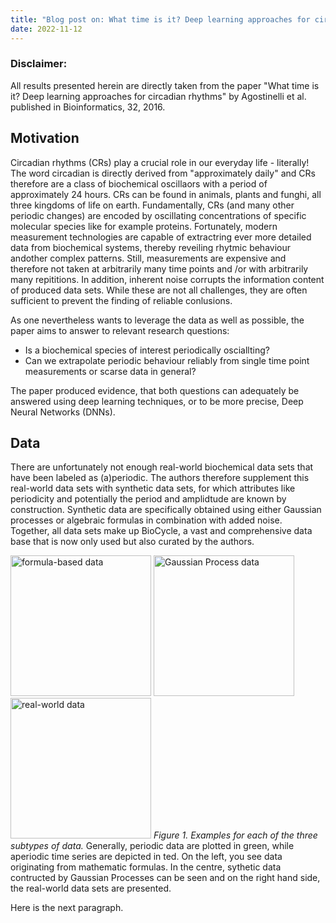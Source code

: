 ```yaml
---
title: "Blog post on: What time is it? Deep learning approaches for circadian rhythms."
date: 2022-11-12
---
```


### Disclaimer: 
All results presented herein are directly taken from the paper "What time is it? Deep learning approaches for circadian rhythms" by Agostinelli et al. published in Bioinformatics, 32, 2016.
	
## Motivation
Circadian rhythms (CRs) play a crucial role in our everyday life - literally! The word circadian is directly derived from "approximately daily" and CRs therefore are a class of biochemical oscillaors with a period of approximately 24 hours. CRs can be found in animals, plants and funghi, all three kingdoms of life on earth.
Fundamentally, CRs (and many other periodic changes) are encoded by oscillating concentrations of specific molecular species like for example proteins. 
Fortunately, modern measurement technologies are capable of extractring ever more detailed data from biochemical systems, thereby reveiling rhytmic behaviour andother complex patterns. 
Still, measurements are expensive and therefore not taken at arbitrarily many time points and /or with arbitrarily many repititions. 
In addition, inherent noise corrupts the information content of produced data sets. 
While these are not all challenges, they are often sufficient to prevent the finding of reliable conlusions. 

As one nevertheless wants to leverage the data as well as possible, the paper aims to answer to relevant research questions:

* Is a biochemical species of interest periodically osciallting?
* Can we extrapolate periodic behaviour reliably from single time point measurements or scarse data in general?

The paper produced evidence, that both questions can adequately be answered using deep learning techniques, or to be more precise, Deep Neural Networks (DNNs).

## Data

There are unfortunately not enough real-world biochemical data sets that have been labeled as (a)periodic. The authors therefore supplement this real-world data sets with synthetic data sets, for which attributes like periodicity and potentially the period and amplidtude are known by construction. 
Synthetic data are specifically obtained using either Gaussian processes or algebraic formulas in combination with added noise.  
Together, all data sets make up BioCycle, a vast and comprehensive data base that is now only used but also curated by the authors. 

<img src="https://user-images.githubusercontent.com/59834752/207565278-f4744601-f887-4260-bbec-4be249ceadb9.jpg" alt="formula-based data" width="225"/> <img src="https://user-images.githubusercontent.com/59834752/207566453-037f5fea-915a-4605-99bf-437c27aa21f0.jpg" alt="Gaussian Process data" width="225"/> <img src="https://user-images.githubusercontent.com/59834752/207566609-a25962bf-37a8-439c-a8f5-98818b3e0462.jpg" alt="real-world data" width="225"/>
*Figure 1. Examples for each of the three subtypes of data.* Generally, periodic data are plotted in green, while aperiodic time series are depicted in ted. On the left, you see data originating from mathematic formulas. In the centre, sythetic data contructed by Gaussian Processes can be seen and on the right hand side, the real-world data sets are presented.

Here is the next paragraph.
